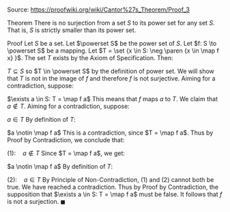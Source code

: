 # 

Source: https://proofwiki.org/wiki/Cantor%27s_Theorem/Proof_3

Theorem
There is no surjection from a set $S$ to its power set for any set $S$.
That is, $S$ is strictly smaller than its power set.


Proof
Let $S$ be a set.
Let $\powerset S$ be the power set of $S$.
Let $f: S \to \powerset S$ be a mapping.
Let $T = \set {x \in S: \neg \paren {x \in \map f x} }$.
The set $T$ exists by the Axiom of Specification.
Then:

$T \subseteq S$
so $T \in \powerset S$ by the definition of power set.
We will show that $T$ is not in the image of $f$ and therefore $f$ is not surjective.
Aiming for a contradiction, suppose:

$\exists a \in S: T = \map f a$
This means that $f$ maps $a$ to $T$.
We claim that $a \notin T$.
Aiming for a contradiction, suppose:

$a \in T$
By definition of $T$:

$a \notin \map f a$
This is a contradiction, since $T = \map f a$.
Thus by Proof by Contradiction, we conclude that:

$(1): \quad a \notin T$
Since $T = \map f a$, we get:

$a \notin \map f a$
By definition of $T$:

$(2): \quad a \in T$
By Principle of Non-Contradiction, $(1)$ and $(2)$ cannot both be true.
We have reached a contradiction.
Thus by Proof by Contradiction, the supposition that $\exists a \in S: T = \map f a$ must be false.
It follows that $f$ is not a surjection.
$\blacksquare$





